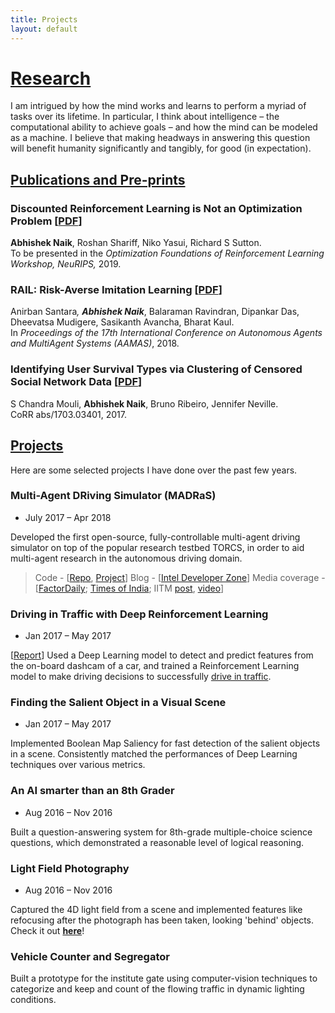 ```yaml
---
title: Projects
layout: default
---
```


# [Research](#research)

I am intrigued by how the mind works and learns to perform a myriad of tasks over its lifetime. In particular, I think about intelligence – the computational ability to achieve goals – and how the mind can be modeled as a machine. I believe that making headways in answering this question will benefit humanity significantly and tangibly, for good (in expectation).

## [Publications and Pre-prints](#publications)

### Discounted Reinforcement Learning is Not an Optimization Problem [[PDF](https://arxiv.org/abs/1910.02140)]

**Abhishek Naik**, Roshan Shariff, Niko Yasui, Richard S Sutton. <br>
To be presented in the _Optimization Foundations of Reinforcement Learning Workshop, NeuRIPS,_ 2019.

### RAIL: Risk-Averse Imitation Learning [[PDF](https://arxiv.org/abs/1707.06658)]

Anirban Santara<sup>*</sup>, **Abhishek Naik**<sup>*</sup>, Balaraman Ravindran, Dipankar Das, Dheevatsa Mudigere, Sasikanth Avancha, Bharat Kaul.<br>
In _Proceedings of the 17th International Conference on Autonomous Agents and MultiAgent Systems (AAMAS)_, 2018.

### Identifying User Survival Types via Clustering of Censored Social Network Data [[PDF](https://arxiv.org/abs/1703.03401)]

S Chandra Mouli, **Abhishek Naik**, Bruno Ribeiro, Jennifer Neville. <br>
CoRR abs/1703.03401, 2017.

## [Projects](#projects)

Here are some selected projects I have done over the past few years.

### Multi-Agent DRiving Simulator (**MADRaS**)
- July 2017 – Apr 2018

Developed the first open-source, fully-controllable multi-agent driving simulator on top of the popular research testbed TORCS, in order to aid multi-agent research in the autonomous driving domain.

> Code - [[Repo](https://github.com/abhisheknaik96/MultiAgentTORCS), [Project](https://github.com/madras-simulator/MADRaS)]
> Blog - [[Intel Developer Zone](https://software.intel.com/en-us/articles/madras-a-multi-agent-driving-simulator)]
> Media coverage - [[FactorDaily](https://factordaily.com/multi-agent-driving-sim-madras); [Times of India](https://timesofindia.indiatimes.com/city/chennai/driverless-cars-a-possibility-with-iits-simulator/articleshow/66741973.cms); IITM [post](https://www.facebook.com/ReachIITM/photos/a.571931132828344/1927777613910349/?type=3&__xts__%5B0%5D=68.ARACW2ZmXQXqNFb5NqNoXvraY6KGhiUkmYHVJ-1EW_-2s08yxjIHDGhU_CzjfttAl2iSJ8qmxzr4dzXrAws6AemyPhhLO4q9fQKRJvEfl26nb1XbX2uW9ZlTEo3KsZOblzTKB2m66KpP4qlmUaNdhHCd6Y3okd-MGnfuRdUbYptPHOJfSPEc9XZh3p9U1mA35yGXaoH9_S9-VueJm_VnifLhX0TMyVPYWeVeSfJ95nXMZPKTHo_mUB9PfpeCCej2vMhXAKzRQGch3Z0auYgzghWGKmFwaelMX82xOup0amX9ZU7_Al1fFtykcLpINKQ7VfbupdzSREHLsTEoRzgMzx6NQg&__tn__=-R), [video](https://youtu.be/a8TDfG0JYes?t=64)]

### Driving in Traffic with Deep Reinforcement Learning
- Jan 2017 – May 2017

[[Report](https://drive.google.com/file/d/0B2H1r2jYCB02dkZKeW1yQWVILWM/view?usp=sharing)] Used a Deep Learning model to detect and predict features from the on-board dashcam of a car, and trained a Reinforcement Learning model to make driving decisions to successfully [drive in traffic](https://www.youtube.com/playlist?list=PL64VfM4ZEjDvlALjskRm0g4Tfay14_I2r).

### Finding the Salient Object in a Visual Scene
- Jan 2017 – May 2017

Implemented Boolean Map Saliency for fast detection of the salient objects in a scene. Consistently matched the performances of Deep Learning techniques over various metrics.

### An AI smarter than an 8th Grader
- Aug 2016 – Nov 2016

Built a question-answering system for 8th-grade multiple-choice science questions, which demonstrated a reasonable level of logical reasoning.

### Light Field Photography
- Aug 2016 – Nov 2016

Captured the 4D light field from a scene and implemented features like refocusing after the photograph has been taken, looking 'behind' objects. Check it out [**here**](LFI)!

### Vehicle Counter and Segregator

Built a prototype for the institute gate using computer-vision techniques to categorize and keep and count of the flowing traffic in dynamic lighting conditions.
